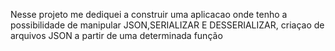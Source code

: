 Nesse projeto me dediquei a construir uma aplicacao onde tenho a possibilidade de manipular JSON,SERIALIZAR E DESSERIALIZAR, criaçao de arquivos JSON a partir de uma determinada função
